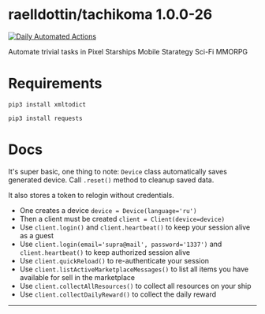 <!---
This file is auto-generate by a github hook please modify README.template if you don't want to loose your work
-->
# raelldottin/tachikoma 1.0.0-26
[![Daily Automated Actions](https://github.com/raelldottin/tachikoma/actions/workflows/daily-run.yml/badge.svg?event=schedule)](https://github.com/raelldottin/tachikoma/actions/workflows/daily-run.yml)

Automate trivial tasks in Pixel Starships Mobile Starategy Sci-Fi MMORPG

# Requirements

`pip3 install xmltodict`

`pip3 install requests`

# Docs

It's super basic, one thing to note: `Device` class automatically saves generated device. Call `.reset()` method to cleanup saved data.

It also stores a token to relogin without credentials.

* One creates a device `device = Device(language='ru')`
* Then a client must be created `client = Client(device=device)`
* Use `client.login()` and `client.heartbeat()` to keep your session alive as a guest
* Use `client.login(email='supra@mail', password='1337')` and `client.heartbeat()` to keep authorized session alive
* Use `client.quickReload()` to re-authenticate your session
* Use `client.listActiveMarketplaceMessages()` to list all items you have available for sell in the marketplace
* Use `client.collectAllResources()` to collect all resources on your ship
* Use `client.collectDailyReward()` to collect the daily reward
---
